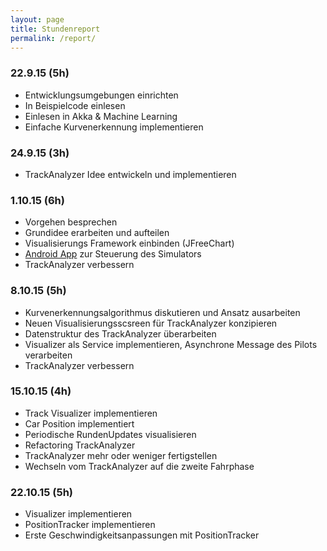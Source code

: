 ```yaml
---
layout: page
title: Stundenreport
permalink: /report/
---
```


### 22.9.15 (5h)
* Entwicklungsumgebungen einrichten
* In Beispielcode einlesen
* Einlesen in Akka & Machine Learning
* Einfache Kurvenerkennung implementieren

### 24.9.15 (3h)
* TrackAnalyzer Idee entwickeln und implementieren

### 1.10.15 (6h)
* Vorgehen besprechen
* Grundidee erarbeiten und aufteilen
* Visualisierungs Framework einbinden (JFreeChart)
* [Android App](https://github.com/tourn/ChallP1-CarreraRemote/releases/tag/0.1) zur Steuerung des Simulators
* TrackAnalyzer verbessern

### 8.10.15 (5h)
* Kurvenerkennungsalgorithmus diskutieren und Ansatz ausarbeiten
* Neuen Visualisierungsscsreen für TrackAnalyzer konzipieren
* Datenstruktur des TrackAnalyzer überarbeiten
* Visualizer als Service implementieren, Asynchrone Message des Pilots verarbeiten
* TrackAnalyzer verbessern

### 15.10.15 (4h)
* Track Visualizer implementieren
* Car Position implementiert
* Periodische RundenUpdates visualisieren
* Refactoring TrackAnalyzer
* TrackAnalyzer mehr oder weniger fertigstellen
* Wechseln vom TrackAnalyzer auf die zweite Fahrphase

### 22.10.15 (5h)
* Visualizer implementieren
* PositionTracker implementieren
* Erste Geschwindigkeitsanpassungen mit PositionTracker
